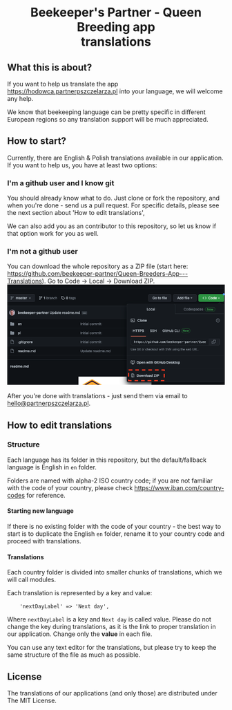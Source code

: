 <div align="center"> 
<img style="width:300px" src="https://partnerpszczelarza.pl/wp-content/uploads/2022/12/partner_pszczelarza_aplikacja_hodowcy_white.png" alt=""/>
  
# Beekeeper's Partner - Queen Breeding app <br/>translations 
</div>

## What this is about? 
If you want to help us translate the app https://hodowca.partnerpszczelarza.pl into your language, we will welcome any help.

We know that beekeeping language can be pretty specific in different European regions so any translation support will be much appreciated.

## How to start? 
Currently, there are English & Polish translations available in our application. If you want to help us, you have at least two options: 
### I'm a github user and I know git
You should already know what to do. Just clone or fork the repository, and when you're done - send us a pull request. For specific details, please see the next section about 'How to edit translations', 

We can also add you as an contributor to this repository, so let us know if that option work for you as well. 

### I'm not a github user 
You can download the whole repository as a ZIP file (start here: https://github.com/beekeeper-partner/Queen-Breeders-App---Translations). Go to Code -> Local -> Download ZIP.
![](docs/download_zip_github.png)

After you're done with translations - just send them via email to [hello@partnerpszczelarza.pl](mailto:hello@partnerpszczelarza.pl).

## How to edit translations 
### Structure
Each language has its folder in this repository, but the default/fallback language is English in `en` folder. 

Folders are named with alpha-2 ISO country code; if you are not familiar with the code of your country, please check https://www.iban.com/country-codes for reference. 

#### Starting new language
If there is no existing folder with the code of your country - the best way to start is to duplicate the English `en` folder, rename it to your country code and proceed with translations. 

#### Translations 
Each country folder is divided into smaller chunks of translations, which we will call modules. 

Each translation is represented by a key and value: 
```phpt
    'nextDayLabel' => 'Next day',
```
Where `nextDayLabel` is a key and `Next day` is called value.
Please do not change the key during translations, as it is the link to proper translation in our application. Change only the **value** in each file. 

You can use any text editor for the translations, but please try to keep the same structure of the file as much as possible.

## License
The translations of our applications (and only those) are distributed under The MIT License.
